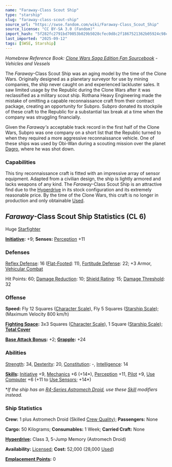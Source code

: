 ```yaml
---
name: "Faraway-Class Scout Ship"
type: "starship"
slug: "faraway-class-scout-ship"
source_url: "https://swse.fandom.com/wiki/Faraway-Class_Scout_Ship"
source_license: "CC BY-SA 3.0 (Fandom)"
import_hash: "5f282fc2791bd70053b029b5028cfec0d8c2f1867521362b05924c98c5c8fb96"
last_imported: "2025-09-12"
tags: [SWSE, Starship]
---
```

*Homebrew Reference Book: [Clone Wars Saga Edition Fan Sourcebook](https://swse.fandom.com/wiki/Clone_Wars_Saga_Edition_Fan_Sourcebook) - Vehicles and Vessels*

The *Faraway*-Class Scout Ship was an aging model by the time of the Clone Wars. Originally designed as a planetary surveyor for use by mining companies, the ship never caught on and experienced lackluster sales. It saw limited usage by the Republic during the Clone Wars after it was reclassified as a military scout ship. Rothana Heavy Engineering made the mistake of omitting a capable reconnaissance craft from their contract package, creating an opportunity for Subpro. Subpro donated its stockpile of these craft to the Republic for a substantial tax break at a time when the company was struggling financially.

Given the *Faraway's* acceptable track record in the first half of the Clone Wars, Subpro was one company on a short list that the Republic turned to when they required a more aggressive reconnaissance vehicle. One of these ships was used by Obi-Wan during a scouting mission over the planet [Dagro](https://swse.fandom.com/wiki/Dagro), where he was shot down.

### Capabilities
This tiny reconnaissance craft is fitted with an impressive array of sensor equipment. Adapted from a civilian design, the ship is lightly armored and lacks weapons of any kind. The *Faraway*-Class Scout Ship is an attractive find due to the [Hyperdrive](https://swse.fandom.com/wiki/Hyperdrive) in its stock configuration and its extremely reasonable price. By the time of the Clone Wars, this craft is no longer in production and only obtainable [Used](https://swse.fandom.com/wiki/Used).

## *Faraway*-Class Scout Ship Statistics (CL 6)
Huge [Starfighter](https://swse.fandom.com/wiki/Starfighter)

**[Initiative](https://swse.fandom.com/wiki/Initiative):** +9; **Senses:** [Perception](https://swse.fandom.com/wiki/Perception) +11
### Defenses
[Reflex Defense](https://swse.fandom.com/wiki/Reflex_Defense_(Vehicles)): 16 ([Flat-Footed](https://swse.fandom.com/wiki/Flat-Footed): 11), [Fortitude Defense](https://swse.fandom.com/wiki/Fortitude_Defense_(Vehicles)): 22; +3 Armor, [Vehicular Combat](https://swse.fandom.com/wiki/Vehicular_Combat)

Hit Points: 60; [Damage Reduction](https://swse.fandom.com/wiki/Damage_Reduction): 10; [Shield Rating](https://swse.fandom.com/wiki/Shield_Rating): 15; [Damage Threshold](https://swse.fandom.com/wiki/Damage_Threshold_(Vehicles)): 32
### Offense
**Speed:** Fly 12 Squares ([Character Scale](https://swse.fandom.com/wiki/Character_Scale)), Fly 5 Squares ([Starship Scale](https://swse.fandom.com/wiki/Starship_Scale)); (Maximum Velocity 800 km/h)

**[Fighting Space](https://swse.fandom.com/wiki/Fighting_Space):** 3x3 Squares ([Character Scale](https://swse.fandom.com/wiki/Character_Scale)), 1 Square ([Starship Scale](https://swse.fandom.com/wiki/Starship_Scale)); **[Total Cover](https://swse.fandom.com/wiki/Total_Cover)**

**[Base Attack Bonus](https://swse.fandom.com/wiki/Base_Attack_Bonus):** +2; **[Grapple](https://swse.fandom.com/wiki/Grapple):** +24
### Abilities
[Strength](https://swse.fandom.com/wiki/Strength): 34, [Dexterity](https://swse.fandom.com/wiki/Dexterity): 20, [Constitution](https://swse.fandom.com/wiki/Constitution): -, [Intelligence](https://swse.fandom.com/wiki/Intelligence): 14

**[Skills](https://swse.fandom.com/wiki/Skills):** [Initiative](https://swse.fandom.com/wiki/Initiative) +9, [Mechanics](https://swse.fandom.com/wiki/Mechanics) +6 (+14*), [Perception](https://swse.fandom.com/wiki/Perception) +11, [Pilot](https://swse.fandom.com/wiki/Pilot) +9, [Use Computer](https://swse.fandom.com/wiki/Use_Computer) +6 (+11 to [Use Sensors](https://swse.fandom.com/wiki/Use_Sensors); +14*)

**If the ship has an [R4-Series Astromech Droid](https://swse.fandom.com/wiki/R4-Series_Astromech_Droid), use these [Skill](https://swse.fandom.com/wiki/Skill) modifiers instead.*

### Ship Statistics
**Crew:** 1 plus Astromech Droid (Skilled [Crew Quality](https://swse.fandom.com/wiki/Crew_Quality)); **Passengers:** None

**Cargo:** 50 Kilograms; **Consumables:** 1 Week; **Carried Craft:** None

**[Hyperdrive](https://swse.fandom.com/wiki/Hyperdrive):** Class 3, 5-Jump Memory (Astromech Droid)

**Availability:** [Licensed](https://swse.fandom.com/wiki/Licensed); **Cost:** 52,000 (28,000 [Used](https://swse.fandom.com/wiki/Used))

**[Emplacement Points](https://swse.fandom.com/wiki/Emplacement_Points):** 0